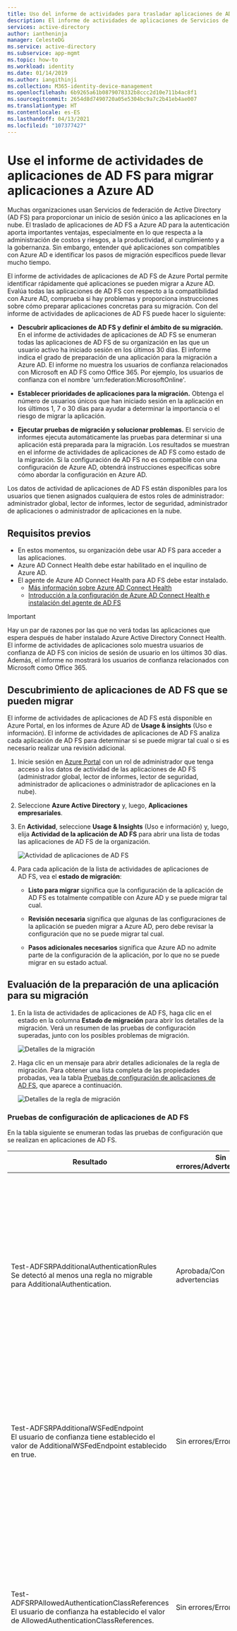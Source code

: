 ```yaml
---
title: Uso del informe de actividades para trasladar aplicaciones de AD FS a Azure Active Directory | Microsoft Docs
description: El informe de actividades de aplicaciones de Servicios de federación de Active Directory (AD FS) permite migrar rápidamente aplicaciones de AD FS a Azure Active Directory (Azure AD). Esta herramienta de migración para AD FS identifica la compatibilidad con Azure AD y proporciona instrucciones de migración.
services: active-directory
author: iantheninja
manager: CelesteDG
ms.service: active-directory
ms.subservice: app-mgmt
ms.topic: how-to
ms.workload: identity
ms.date: 01/14/2019
ms.author: iangithinji
ms.collection: M365-identity-device-management
ms.openlocfilehash: 6b9265a61b0879078332b8ccc2d10e711b4ac8f1
ms.sourcegitcommit: 2654d8d7490720a05e5304bc9a7c2b41eb4ae007
ms.translationtype: HT
ms.contentlocale: es-ES
ms.lasthandoff: 04/13/2021
ms.locfileid: "107377427"
---
```

# <a name="use-the-ad-fs-application-activity-report-to-migrate-applications-to-azure-ad"></a>Use el informe de actividades de aplicaciones de AD FS para migrar aplicaciones a Azure AD

Muchas organizaciones usan Servicios de federación de Active Directory (AD FS) para proporcionar un inicio de sesión único a las aplicaciones en la nube. El traslado de aplicaciones de AD FS a Azure AD para la autenticación aporta importantes ventajas, especialmente en lo que respecta a la administración de costos y riesgos, a la productividad, al cumplimiento y a la gobernanza. Sin embargo, entender qué aplicaciones son compatibles con Azure AD e identificar los pasos de migración específicos puede llevar mucho tiempo.

El informe de actividades de aplicaciones de AD FS de Azure Portal permite identificar rápidamente qué aplicaciones se pueden migrar a Azure AD. Evalúa todas las aplicaciones de AD FS con respecto a la compatibilidad con Azure AD, comprueba si hay problemas y proporciona instrucciones sobre cómo preparar aplicaciones concretas para su migración. Con del informe de actividades de aplicaciones de AD FS puede hacer lo siguiente:

* **Descubrir aplicaciones de AD FS y definir el ámbito de su migración.** En el informe de actividades de aplicaciones de AD FS se enumeran todas las aplicaciones de AD FS de su organización en las que un usuario activo ha iniciado sesión en los últimos 30 días. El informe indica el grado de preparación de una aplicación para la migración a Azure AD. El informe no muestra los usuarios de confianza relacionados con Microsoft en AD FS como Office 365. Por ejemplo, los usuarios de confianza con el nombre 'urn:federation:MicrosoftOnline'.

* **Establecer prioridades de aplicaciones para la migración.** Obtenga el número de usuarios únicos que han iniciado sesión en la aplicación en los últimos 1, 7 o 30 días para ayudar a determinar la importancia o el riesgo de migrar la aplicación.
* **Ejecutar pruebas de migración y solucionar problemas.** El servicio de informes ejecuta automáticamente las pruebas para determinar si una aplicación está preparada para la migración. Los resultados se muestran en el informe de actividades de aplicaciones de AD FS como estado de la migración. Si la configuración de AD FS no es compatible con una configuración de Azure AD, obtendrá instrucciones específicas sobre cómo abordar la configuración en Azure AD.

Los datos de actividad de aplicaciones de AD FS están disponibles para los usuarios que tienen asignados cualquiera de estos roles de administrador: administrador global, lector de informes, lector de seguridad, administrador de aplicaciones o administrador de aplicaciones en la nube.

## <a name="prerequisites"></a>Requisitos previos

* En estos momentos, su organización debe usar AD FS para acceder a las aplicaciones.
* Azure AD Connect Health debe estar habilitado en el inquilino de Azure AD.
* El agente de Azure AD Connect Health para AD FS debe estar instalado.
   * [Más información sobre Azure AD Connect Health](../hybrid/how-to-connect-health-adfs.md)
   * [Introducción a la configuración de Azure AD Connect Health e instalación del agente de AD FS](../hybrid/how-to-connect-health-agent-install.md)

>[!IMPORTANT] 
>Hay un par de razones por las que no verá todas las aplicaciones que espera después de haber instalado Azure Active Directory Connect Health. El informe de actividades de aplicaciones solo muestra usuarios de confianza de AD FS con inicios de sesión de usuario en los últimos 30 días. Además, el informe no mostrará los usuarios de confianza relacionados con Microsoft como Office 365.

## <a name="discover-ad-fs-applications-that-can-be-migrated"></a>Descubrimiento de aplicaciones de AD FS que se pueden migrar 

El informe de actividades de aplicaciones de AD FS está disponible en Azure Portal, en los informes de Azure AD de **Usage & insights** (Uso e información). El informe de actividades de aplicaciones de AD FS analiza cada aplicación de AD FS para determinar si se puede migrar tal cual o si es necesario realizar una revisión adicional. 

1. Inicie sesión en [Azure Portal](https://portal.azure.com) con un rol de administrador que tenga acceso a los datos de actividad de las aplicaciones de AD FS (administrador global, lector de informes, lector de seguridad, administrador de aplicaciones o administrador de aplicaciones en la nube).

2. Seleccione **Azure Active Directory** y, luego, **Aplicaciones empresariales**.

3. En **Actividad**, seleccione **Usage & Insights** (Uso e información) y, luego, elija **Actividad de la aplicación de AD FS** para abrir una lista de todas las aplicaciones de AD FS de la organización.

   ![Actividad de aplicaciones de AD FS](media/migrate-adfs-application-activity/adfs-application-activity.png)

4. Para cada aplicación de la lista de actividades de aplicaciones de AD FS, vea el **estado de migración**:

   * **Listo para migrar** significa que la configuración de la aplicación de AD FS es totalmente compatible con Azure AD y se puede migrar tal cual.

   * **Revisión necesaria** significa que algunas de las configuraciones de la aplicación se pueden migrar a Azure AD, pero debe revisar la configuración que no se puede migrar tal cual.

   * **Pasos adicionales necesarios** significa que Azure AD no admite parte de la configuración de la aplicación, por lo que no se puede migrar en su estado actual.

## <a name="evaluate-the-readiness-of-an-application-for-migration"></a>Evaluación de la preparación de una aplicación para su migración 

1. En la lista de actividades de aplicaciones de AD FS, haga clic en el estado en la columna **Estado de migración** para abrir los detalles de la migración. Verá un resumen de las pruebas de configuración superadas, junto con los posibles problemas de migración.

   ![Detalles de la migración](media/migrate-adfs-application-activity/migration-details.png)

2. Haga clic en un mensaje para abrir detalles adicionales de la regla de migración. Para obtener una lista completa de las propiedades probadas, vea la tabla [Pruebas de configuración de aplicaciones de AD FS](#ad-fs-application-configuration-tests), que aparece a continuación.

   ![Detalles de la regla de migración](media/migrate-adfs-application-activity/migration-rule-details.png)

### <a name="ad-fs-application-configuration-tests"></a>Pruebas de configuración de aplicaciones de AD FS

En la tabla siguiente se enumeran todas las pruebas de configuración que se realizan en aplicaciones de AD FS.

|Resultado  |Sin errores/Advertencia/Error  |Descripción  |
|---------|---------|---------|
|Test-ADFSRPAdditionalAuthenticationRules <br> Se detectó al menos una regla no migrable para AdditionalAuthentication.       | Aprobada/Con advertencias          | El usuario de confianza tiene reglas para solicitar Multi-Factor Authentication (MFA). Para desplazarse a Azure AD, traduzca dichas reglas en directivas de acceso condicional. Si usa una aplicación local de MFA, se recomienda que se traslade a Azure AD MFA. [Obtenga más información sobre el acceso condicional](../authentication/concept-mfa-howitworks.md).        |
|Test-ADFSRPAdditionalWSFedEndpoint <br> El usuario de confianza tiene establecido el valor de AdditionalWSFedEndpoint establecido en true.       | Sin errores/Error          | El usuario de confianza de AD FS permite varios puntos de conexión de aserción de WS-FED. Actualmente, Azure AD solo admite una. Si tiene un escenario en el que este resultado bloquea la migración, [háganoslo saber](https://feedback.azure.com/forums/169401-azure-active-directory/suggestions/38695621-allow-multiple-ws-fed-assertion-endpoints).     |
|Test-ADFSRPAllowedAuthenticationClassReferences <br> El usuario de confianza ha establecido el valor de AllowedAuthenticationClassReferences.       | Sin errores/Error          | Este valor de AD FS permite especificar si la aplicación se configura para permitir solo determinados tipos de autenticación. Se recomienda usar acceso condicional para lograr esta funcionalidad.  Si tiene un escenario en el que este resultado bloquea la migración, [háganoslo saber](https://feedback.azure.com/forums/169401-azure-active-directory/suggestions/38695672-allow-in-azure-ad-to-specify-certain-authentication).  [Obtenga más información sobre el acceso condicional](../authentication/concept-mfa-howitworks.md).          |
|Test-ADFSRPAlwaysRequireAuthentication <br> AlwaysRequireAuthenticationCheckResult      | Sin errores/Error          | Este valor de AD FS permite especificar si la aplicación se configura para omitir las cookies de SSO y **solicitar siempre la autenticación**. En Azure AD, puede administrar la sesión de autenticación mediante directivas de acceso condicional para lograr un comportamiento similar. [Obtenga más información sobre cómo configurar la sesión de autenticación con acceso condicional](../conditional-access/howto-conditional-access-session-lifetime.md).          |
|Test-ADFSRPAutoUpdateEnabled <br> El usuario de confianza tiene el valor de AutoUpdateEnabled en true.       | Aprobada/Con advertencias          | Este valor de AD FS permite especificar si AD FS se configura para actualizar automáticamente la aplicación en función de los cambios en los metadatos de federación. Azure AD no admite esta configuración actualmente, pero no debería impedir la migración de la aplicación a Azure AD.           |
|Test-ADFSRPClaimsProviderName <br> El usuario de confianza tiene varios parámetros ClaimsProviders habilitados.       | Sin errores/Error          | Este valor de AD FS llama a los proveedores de identidades de los que el usuario de confianza acepta notificaciones. En Azure AD, puede habilitar la colaboración externa con Azure AD B2B. [Obtenga más información sobre Azure AD B2B](../external-identities/what-is-b2b.md).          |
|Test-ADFSRPDelegationAuthorizationRules      | Sin errores/Error          | La aplicación tiene definidas reglas de autorización de delegación personalizadas. Se trata de un concepto de WS-Trust que Azure AD admite mediante protocolos de autenticación modernos, como OpenID Connect y OAuth 2.0. [Obtenga más información sobre la plataforma de identidad de Microsoft](../develop/v2-protocols-oidc.md).          |
|Test-ADFSRPImpersonationAuthorizationRules       | Aprobada/Con advertencias          | La aplicación tiene definidas reglas de autorización de suplantación personalizadas. Se trata de un concepto de WS-Trust que Azure AD admite mediante protocolos de autenticación modernos, como OpenID Connect y OAuth 2.0. [Obtenga más información sobre la plataforma de identidad de Microsoft](../develop/v2-protocols-oidc.md).          |
|Test-ADFSRPIssuanceAuthorizationRules <br> Se detectó al menos una regla no migrable para IssuanceAuthorization.       | Aprobada/Con advertencias          | La aplicación tiene reglas de autorización de emisión personalizadas definidas en AD FS. Azure AD admite esta funcionalidad con el acceso condicional de Azure AD. [Más información sobre el acceso condicional](../conditional-access/overview.md) <br> También puede restringir el acceso a la aplicación por usuario o grupos asignados a la aplicación. [Obtenga más información sobre cómo asignar usuarios y grupos para acceder a las aplicaciones](./assign-user-or-group-access-portal.md).            |
|Test-ADFSRPIssuanceTransformRules <br> Se detectó al menos una regla no migrable para IssuanceTransform.       | Aprobada/Con advertencias          | La aplicación tiene reglas de autorización de transformación personalizadas definidas en AD FS. Azure AD admite la personalización de las notificaciones emitidas en el token. Para obtener más información, consulte [Personalización de las notificaciones emitidas en el token SAML para aplicaciones empresariales](../develop/active-directory-saml-claims-customization.md).           |
|Test-ADFSRPMonitoringEnabled <br> El usuario de confianza tiene el valor de MonitoringEnabled establecido en true.       | Aprobada/Con advertencias          | Este valor de AD FS permite especificar si AD FS se configura para actualizar automáticamente la aplicación en función de los cambios en los metadatos de federación. Azure AD no admite esta configuración actualmente, pero no debería impedir la migración de la aplicación a Azure AD.           |
|Test-ADFSRPNotBeforeSkew <br> NotBeforeSkewCheckResult      | Aprobada/Con advertencias          | AD FS permite un desfase horario basado en las horas de NotBefore y NotOnOrAfter del token de SAML. Azure AD controla esto automáticamente de forma predeterminada.          |
|Test-ADFSRPRequestMFAFromClaimsProviders <br> El usuario de confianza tiene el valor de RequestMFAFromClaimsProviders establecido en true.       | Aprobada/Con advertencias          | Este valor de AD FS determina el comportamiento de MFA cuando el usuario procede de un proveedor de notificaciones diferente. En Azure AD, puede habilitar la colaboración externa con Azure AD B2B. Luego, puede aplicar directivas de acceso condicional para proteger el acceso de invitado. Obtenga más información sobre [Azure AD B2B](../external-identities/what-is-b2b.md) y [Acceso condicional](../conditional-access/overview.md).          |
|Test-ADFSRPSignedSamlRequestsRequired <br> El usuario de confianza tiene el valor de SignedSamlRequestsRequired establecido en true.       | Sin errores/Error          | La aplicación se configura en AD FS para comprobar la firma de la solicitud SAML. Azure AD acepta una solicitud SAML firmada, pero no comprobará la firma. Azure AD tiene distintos métodos para protegerse frente a llamadas malintencionadas. Por ejemplo, Azure AD usa las direcciones URL de respuesta configuradas en la aplicación para validar la solicitud SAML. Azure AD solo enviará un token a las direcciones URL de respuesta configuradas para la aplicación. Si tiene un escenario en el que este resultado bloquea la migración, [háganoslo saber](https://feedback.azure.com/forums/169401-azure-active-directory/suggestions/13394589-saml-signature).          |
|Test-ADFSRPTokenLifetime <br> TokenLifetimeCheckResult        | Aprobada/Con advertencias         | La aplicación está configurada para una duración de token personalizada. El valor predeterminado de AD FS es de una hora. Azure AD admite esta funcionalidad mediante el acceso condicional. Para obtener más información, consulte [Configuración de la administración de las sesiones de autenticación con el acceso condicional](../conditional-access/howto-conditional-access-session-lifetime.md).          |
|El usuario de confianza está configurado para cifrar notificaciones. Esta configuración es compatible con Azure AD.       | Pass (pasado)          | Con Azure AD puede cifrar el token enviado a la aplicación. Para obtener más información, consulte [Configuración del cifrado de tokens SAML de Azure AD](./howto-saml-token-encryption.md).          |
|EncryptedNameIdRequiredCheckResult      | Sin errores/Error          | La aplicación está configurada para cifrar la notificación nameID en el token SAML. Con Azure AD, puede cifrar todo el token enviado a la aplicación. Todavía no se admite el cifrado de notificaciones específicas. Para obtener más información, consulte [Configuración del cifrado de tokens SAML de Azure AD](./howto-saml-token-encryption.md).         |

## <a name="check-the-results-of-claim-rule-tests"></a>Comprobación de los resultados de las pruebas de reglas de notificaciones

Si ha configurado una regla de notificaciones para la aplicación en AD FS, la experiencia proporcionará un análisis granular para todas las reglas de notificaciones. Verá qué reglas de notificaciones se pueden trasladar a Azure AD y cuáles deben revisarse con más detalle.

1. En la lista de actividades de aplicaciones de AD FS, haga clic en el estado en la columna **Estado de migración** para abrir los detalles de la migración. Verá un resumen de las pruebas de configuración superadas, junto con los posibles problemas de migración.

2. En la página **Detalles de la regla de migración**, expanda los resultados para mostrar los detalles de los posibles problemas de migración y obtener instrucciones adicionales. Para ver una lista detallada de todas las reglas de notificaciones probadas, consulte la tabla de abajo [Comprobación de los resultados de las pruebas de reglas de notificaciones](#check-the-results-of-claim-rule-tests) de abajo.

   En el ejemplo siguiente se muestran los detalles de la regla de migración para la regla de IssuanceTransform. Muestra las partes específicas de la notificación que deben revisarse y abordarse antes de poder migrar la aplicación a Azure AD.

   ![Instrucciones adicionales de regla de migración](media/migrate-adfs-application-activity/migration-rule-details-guidance.png)

### <a name="claim-rule-tests"></a>Pruebas de reglas de notificaciones

En la tabla siguiente se enumeran todas las pruebas de reglas de notificaciones que se realizan en aplicaciones de AD FS.

|Propiedad  |Descripción  |
|---------|---------|
|UNSUPPORTED_CONDITION_PARAMETER      | La instrucción de condición utiliza expresiones regulares para evaluar si la notificación coincide con un patrón determinado.  Para lograr una funcionalidad similar en Azure AD, puede usar la transformación predefinida como IfEmpty(), StartWith() o Contains(). Para obtener más información, consulte [Personalización de las notificaciones emitidas en el token SAML para aplicaciones empresariales](../develop/active-directory-saml-claims-customization.md).          |
|UNSUPPORTED_CONDITION_CLASS      | La instrucción de condición tiene varias condiciones que deben evaluarse antes de ejecutar la instrucción de emisión. Azure AD puede admitir esta funcionalidad con las funciones de transformación de la notificación, donde puede evaluar varios valores de notificaciones.  Para obtener más información, consulte [Personalización de las notificaciones emitidas en el token SAML para aplicaciones empresariales](../develop/active-directory-saml-claims-customization.md).          |
|UNSUPPORTED_RULE_TYPE      | No se pudo reconocer la regla de notificaciones. Para obtener más información sobre cómo configurar notificaciones en Azure AD, consulte [Personalización de las notificaciones emitidas en el token SAML para aplicaciones empresariales](../develop/active-directory-saml-claims-customization.md).          |
|CONDITION_MATCHES_UNSUPPORTED_ISSUER      | La instrucción de condición usa un emisor que no se admite en Azure AD. Actualmente, Azure AD no procesa las notificaciones de los almacenes que no sean de Active Directory o Azure AD. Si esto le impide migrar aplicaciones a Azure AD, [infórmenos](https://feedback.azure.com/forums/169401-azure-active-directory/suggestions/38695717-allow-to-source-user-attributes-from-external-dire).         |
|UNSUPPORTED_CONDITION_FUNCTION      | La instrucción de condición utiliza una función de agregado para emitir o agregar una única notificación sin tener en cuenta el número de coincidencias.  En Azure AD puede evaluar el atributo de un usuario para decidir qué valor utilizar para la notificación con funciones como IfEmpty(), StartWith() o Contains(). Para obtener más información, consulte [Personalización de las notificaciones emitidas en el token SAML para aplicaciones empresariales](../develop/active-directory-saml-claims-customization.md).          |
|RESTRICTED_CLAIM_ISSUED      | La instrucción de condición usa una notificación que está restringida en Azure AD. Es posible que pueda emitir una notificación restringida, pero no puede modificar su origen ni aplicar ninguna transformación. Para obtener más información, consulte [Personalice las notificaciones emitidas en tokens para una aplicación específica en Azure AD](../develop/active-directory-claims-mapping.md).          |
|EXTERNAL_ATTRIBUTE_STORE      | La instrucción de emisión usa un almacén de atributos que no es Active Directory. Actualmente, Azure AD no procesa las notificaciones de los almacenes que no sean de Active Directory o Azure AD. Si esto le impide migrar aplicaciones a Azure AD, [háganoslo saber](https://feedback.azure.com/forums/169401-azure-active-directory/suggestions/38695717-allow-to-source-user-attributes-from-external-dire).          |
|UNSUPPORTED_ISSUANCE_CLASS      | La instrucción de emisión usa AAD para agregar notificaciones al conjunto de notificaciones entrantes. En Azure AD esto puede configurarse como varias transformaciones de notificaciones.  Para obtener más información, consulte [Personalización de las notificaciones emitidas en el token SAML para aplicaciones empresariales](../develop/active-directory-claims-mapping.md).         |
|UNSUPPORTED_ISSUANCE_TRANSFORMATION      | La instrucción de emisión utiliza expresiones regulares para transformar el valor de la notificación que se va a emitir. Para lograr una funcionalidad similar en Azure AD, puede usar la transformación predefinida como Extract(), Trim() o ToLower. Para obtener más información, consulte [Personalización de las notificaciones emitidas en el token SAML para aplicaciones empresariales](../develop/active-directory-saml-claims-customization.md).          |

## <a name="troubleshooting"></a>Solución de problemas

### <a name="cant-see-all-my-ad-fs-applications-in-the-report"></a>No se pueden ver todas las aplicaciones de AD FS en el informe

 Si ha instalado Azure AD Connect Health, pero sigue viendo el aviso de instalación o no ve todas las aplicaciones de AD FS en el informe, puede que no tenga aplicaciones de AD FS activas o que las aplicaciones de AD FS sean aplicaciones de Microsoft.
 
 En el informe de actividades de aplicaciones de AD FS se enumeran todas las aplicaciones de AD FS de su organización en las que usuarios activos han iniciado sesión en los últimos 30 días. Además, el informe no muestra los usuarios de confianza relacionados con Microsoft en AD FS como Office 365. Por ejemplo, los usuarios de confianza con el nombre 'urn:federation:MicrosoftOnline', 'microsoftonline', 'microsoft:winhello:cert:prov:server' no se mostrarán en la lista.





## <a name="next-steps"></a>Pasos siguientes

- [Vídeo: Cómo usar el informe de actividades de AD FS para migrar una aplicación](https://www.youtube.com/watch?v=OThlTA239lU)
- [Administración de aplicaciones con Azure Active Directory](what-is-application-management.md)
- [Administración del acceso a aplicaciones](what-is-access-management.md)
- [Federación de Azure AD Connect](../hybrid/how-to-connect-fed-whatis.md)
